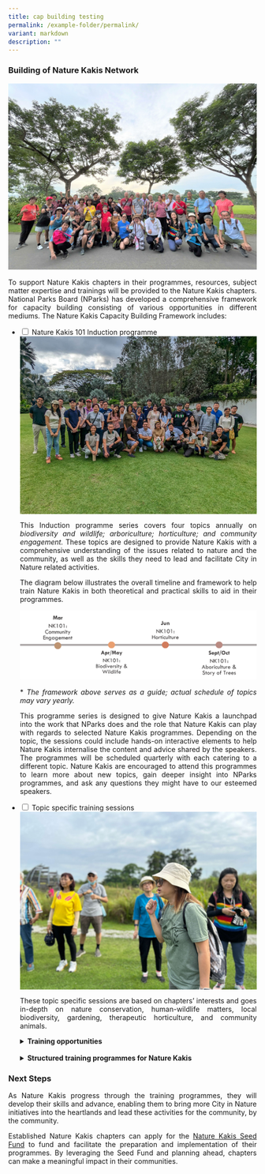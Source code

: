 ```yaml
---
title: cap building testing
permalink: /example-folder/permalink/
variant: markdown
description: ""
---
```

<style>
a[target="_blank"]:after {
	content: none;
	margin: 0 3px 0 5px;
  }
	
details {
	cursor: pointer;
	}
    
details > summary {
	text-indent: -22px;
	margin-left: 22px;
	}

details > p {
	margin-left: 22px;
	}
</style>

<section>
	<h3>Building of Nature Kakis Network</h3>
		<img alt="" src="/images/DIY%20Nature%20walks/IMG_20231127_130858_398__2_.JPG">
		<p align="justify">To support Nature Kakis chapters in their programmes, resources, subject matter expertise and trainings will be provided to the Nature Kakis chapters. National Parks Board (NParks) has developed a comprehensive framework for capacity building consisting of various opportunities in different mediums. The Nature Kakis Capacity Building Framework includes:</p>
</section>
	
<ul class="jekyllcodex_accordion">
	<li><input type="checkbox" id="accordion1">
		<label for="accordion1">Nature Kakis 101 Induction programme</label><div>
			<img align="top" src="/images/Groups Networking Engagement/Networking__1__Resized_2.jpg">
			<p align="justify">This Induction programme series covers four topics annually on <em>biodiversity and wildlife; arboriculture; horticulture; and community engagement.</em> These topics are designed to provide Nature Kakis with a comprehensive understanding of the issues related to nature and the community, as well as the skills they need to lead and facilitate City in Nature related activities.</p>
			<p align="justify">The diagram below illustrates the overall timeline and framework to help train Nature Kakis in both theoretical and practical skills to aid in their programmes.</p>
			<img src="/images/timelinenkind.png">
			<p align="justify">* <em>The framework above serves as a guide; actual schedule of topics may vary yearly.</em></p>
			<p align="justify">This programme series is designed to give Nature Kakis a launchpad into the work that NParks does and the role that Nature Kakis can play with regards to selected Nature Kakis programmes. Depending on the topic, the sessions could include hands-on interactive elements to help Nature Kakis internalise the content and advice shared by the speakers. The programmes will be scheduled quarterly with each catering to a different topic. Nature Kakis are encouraged to attend this programmes to learn more about new topics, gain deeper insight into NParks programmes, and ask any questions they might have to our esteemed speakers.</p>
	</div></li>
	<li><input type="checkbox" id="accordion2">
		<label for="accordion2">Topic specific training sessions</label><div>
			<img align="top" src="/images/DIY%20Nature%20walks/IMG_20231127_131148_914.JPG">
			<p align="justify">These topic specific sessions are based on chapters’ interests and goes in-depth on nature conservation, human-wildlife matters, local biodiversity, gardening, therapeutic horticulture, and community animals.</p>
			<details>
				<summary><strong>Training opportunities</strong></summary>
				<p align="justify">Nature Kakis will receive hands-on training in event planning and facilitation, and the opportunity to work with experienced experts and community leaders to learn from each other. Chapters may also learn more about engaging their community through targeted trainings sessions with subject experts. The training sessions will be arranged after the expression of interest by the chapters.</p>
				<img style="margin-left: 22px; width:97%; height: auto" src="/images/DIY Nature walks/GuideFacilitation_ChekJawa_20230805__1__Resized.jpg">
			</details>
			<br>
			<details>
				<summary><strong>Structured training programmes for Nature Kakis</strong></summary>
				<p align="justify">This suite of training opportunities is designed by the various NParks divisions specifically for the Nature Kakis network, serving to equip Nature Kakis practical skills and deeper knowledge of specific programmes.</p>
				<p align="justify">All trainings provided by NParks are for the purpose of enabling Nature Kakis to conduct self-run activities when they are capable to do so. As such, Nature Kakis chapters are encouraged to conduct nature activities for their community after being equipped during the trainings.</p>
				<p align="justify">See below for the Nature Kakis programmes with a brief overview of the activity.</p>
				<table style="margin-left: 22px; width:97%">
					<thead>
						<tr>
							<th>Activity</th>
							<th align="justify">What can Nature Kakis do?</th>
						</tr>
					</thead>
					<tbody>
						<tr>
							<td align="justify"><strong>DIY Nature Walks</strong></td>
							<td>Participate in organised training walks to learn how to be a better Nature Guide. Certain exciting venues such as Pulau Ubin and our Nature Reserves may be featured.</td>
						</tr>
						<tr>
							<td align="justify"><strong>Community Animals</strong></td>
							<td align="justify">Participate in a training programme with the Animal Veterinary Service at NParks to learn more about issues surrounding community animals and pets in Singapore and be equipped with skills to help address them.</td>
						</tr>
						<tr>
							<td align="justify"><strong>Biodiversity and Wildlife</strong></td>
							<td align="justify">Participate in training to learn how to facilitate such citizen science activities.</td>
						</tr>
						<tr>
							<td align="justify"><strong>OneMillionTrees Movement</strong></td>
							<td align="justify">Participate in the training programme to become an OneMillionTrees facilitator to run tree planting activities within the community</td>
						</tr>
					</tbody>
				</table>
				<p><em>* The duration and contents of the training programmes will be customized according to the needs each chapter.</em></p>
				<img style="margin-left: 22px; width:97%; height: auto" src="/images/Groups Networking Engagement/networkingtalk.jpg">
			</details>
	</div></li>
</ul>

<section>
	<h3>Next Steps</h3>
		<p align="justify">As Nature Kakis progress through the training programmes, they will develop their skills and advance, enabling them to bring more City in Nature initiatives into the heartlands and lead these activities for the community, by the community.</p>
		<p align="justify">Established Nature Kakis chapters can apply for the <a href="/seed-fund/about/" rel="noopener noreferrer nofollow" target="_blank">Nature Kakis Seed Fund</a> to fund and facilitate the preparation and implementation of their programmes. By leveraging the Seed Fund and planning ahead, chapters can make a meaningful impact in their communities.</p></section>